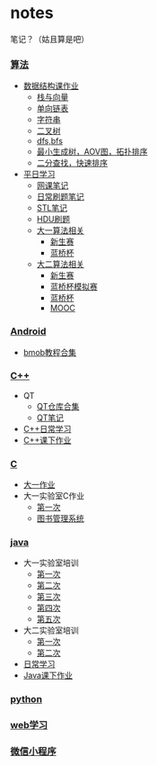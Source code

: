 # notes
笔记？（姑且算是吧）

### [算法](https://github.com/xmmmmmovo/notes/tree/master/algorithm)

- [数据结构课作业](https://github.com/xmmmmmovo/notes/tree/master/algorithm/data%20structure%20class)
    - [栈与向量](https://github.com/xmmmmmovo/notes/tree/master/algorithm/data%20structure%20class/2018.9.17%20Vector%26Stack%20homework)
    - [单向链表](https://github.com/xmmmmmovo/notes/tree/master/algorithm/data%20structure%20class/2018.9.30%20UnidirectionalLinkedlist%20Homework)
    - [字符串](https://github.com/xmmmmmovo/notes/tree/master/algorithm/data%20structure%20class/2018.10.19%20String%20homework(%E6%9C%AA%E5%AE%8C%E6%88%90))
    - [二叉树](https://github.com/xmmmmmovo/notes/tree/master/algorithm/data%20structure%20class/2018.11.11%20biTree%20study)
    - [dfs,bfs](https://github.com/xmmmmmovo/notes/tree/master/algorithm/data%20structure%20class/2018.11.26%20GraphHomework(%E6%9C%AA%E5%AE%8C%E6%88%90))
    - [最小生成树，AOV图，拓扑排序](https://github.com/xmmmmmovo/notes/tree/master/algorithm/data%20structure%20class/2018.12.09%20Graph%20Sort%20MinTree%20Question)
    - [二分查找，快速排序](https://github.com/xmmmmmovo/notes/tree/master/algorithm/data%20structure%20class/2018.12.03%20Sort%20Homework)
- [平日学习](https://github.com/xmmmmmovo/notes/tree/master/algorithm/study%20in%20daily)
    - [网课笔记](https://github.com/xmmmmmovo/notes/blob/master/algorithm/study%20in%20daily/note%20in%20mooc.md)
    - [日常刷题笔记](https://github.com/xmmmmmovo/notes/blob/master/algorithm/study%20in%20daily/note%20in%20daily.md)
    - [STL笔记](https://github.com/xmmmmmovo/notes/blob/master/algorithm/study%20in%20daily/algorithm.md)
    - [HDU刷题](https://github.com/xmmmmmovo/notes/tree/master/algorithm/study%20in%20daily/HDU%20OJ)
    - [大一算法相关](https://github.com/xmmmmmovo/notes/tree/master/algorithm/study%20in%20daily/freshman%20algorithm)
        - [新生赛](https://github.com/xmmmmmovo/notes/tree/master/algorithm/study%20in%20daily/freshman%20algorithm/2017%20freshman%20competition)
        - [蓝桥杯](https://github.com/xmmmmmovo/notes/tree/master/algorithm/study%20in%20daily/freshman%20algorithm/2018%20bluebrige)
    - [大二算法相关](https://github.com/xmmmmmovo/notes/tree/master/algorithm/study%20in%20daily/sophomore%20algorithm)
        - [新生赛](https://github.com/xmmmmmovo/notes/tree/master/algorithm/study%20in%20daily/sophomore%20algorithm/acm%20new%20stu%20comp)
        - [蓝桥杯模拟赛](https://github.com/xmmmmmovo/notes/tree/master/algorithm/study%20in%20daily/sophomore%20algorithm/bb2019sim)
        - [蓝桥杯](https://github.com/xmmmmmovo/notes/tree/master/algorithm/study%20in%20daily/sophomore%20algorithm/blueBrige2019)
        - [MOOC](https://github.com/xmmmmmovo/notes/tree/master/algorithm/study%20in%20daily/sophomore%20algorithm/tutorial)

### [Android](https://github.com/xmmmmmovo/notes/tree/master/android)

- [bmob教程合集](https://github.com/xmmmmmovo/notes/blob/master/android/notes%20about%20bmob.md)

###  [C++](https://github.com/xmmmmmovo/notes/tree/master/c%2B%2B)

- QT
  - [QT仓库合集](https://github.com/xmmmmmovo/notes/tree/master/c%2B%2B/Qt)
  - [QT笔记](https://github.com/xmmmmmovo/notes/blob/master/c%2B%2B/Qt/QT%E7%AC%94%E8%AE%B0.md)
- [C++日常学习](https://github.com/xmmmmmovo/notes/tree/master/c%2B%2B/c%2B%2BProgect)
- [C++课下作业](https://github.com/xmmmmmovo/notes/tree/master/c%2B%2B/C%2B%2B%20class%202019)

### [C](https://github.com/xmmmmmovo/notes/tree/master/c)

- [大一作业](https://github.com/xmmmmmovo/notes/tree/master/c/freshman%20homework)
- 大一实验室C作业
    - [第一次](https://github.com/xmmmmmovo/notes/tree/master/c/2017.10.16)
    - [图书管理系统](https://github.com/xmmmmmovo/notes/tree/master/c/2017.10.28)

### [java](https://github.com/xmmmmmovo/notes/tree/master/java)

- 大一实验室培训
    - [第一次](https://github.com/xmmmmmovo/notes/tree/master/java/2017.11.18)
    - [第二次](https://github.com/xmmmmmovo/notes/tree/master/java/2017.11.25)
    - [第三次](https://github.com/xmmmmmovo/notes/tree/master/java/2017.12.03)
    - [第四次](https://github.com/xmmmmmovo/notes/tree/master/java/2017.12.05)
    - [第五次](https://github.com/xmmmmmovo/notes/tree/master/java/2017.12.09)
- 大二实验室培训
    - [第一次](https://github.com/xmmmmmovo/notes/tree/master/java/2018.11.17)
    - [第二次](https://github.com/xmmmmmovo/notes/tree/master/java/2018.11.24)
- [日常学习](https://github.com/xmmmmmovo/notes/tree/master/java/StudyInDaily)
- [Java课下作业](https://github.com/xmmmmmovo/notes/tree/master/java/java%20class%20in%202019)

### [python](https://github.com/xmmmmmovo/notes/tree/master/python)

### [web学习](https://github.com/xmmmmmovo/notes/tree/master/web)

### [微信小程序](https://github.com/xmmmmmovo/notes/tree/master/WXML)
